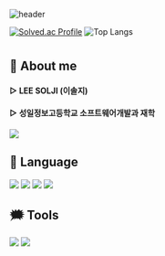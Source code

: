  ![header](https://capsule-render.vercel.app/api?type=transparent&&fontColor=000000&height=200&section=header&text=HELLO%20WORLD!&fontSize=50&animation=fadeIn&fontAlign=23)
 
 [![Solved.ac Profile](http://mazassumnida.wtf/api/v2/generate_badge?boj=solji0622)](https://solved.ac/solji0622/)
![Top Langs](https://github-readme-stats.vercel.app/api/top-langs/?username=solji622&layout=compact)

#

 ## 💭 About me
#### ▷ LEE SOLJI (이솔지)
#### ▷ 성일정보고등학교 소프트웨어개발과 재학

<a href="https://www.instagram.com/2solees/" target="_blank"><img src="https://img.shields.io/badge/2solees-43B02A?style=flat&logo=Instagram&logoColor=white"/></a>


 ## 💬 Language
 
 <div align="left">
  <img src="https://img.shields.io/badge/Java-007396?style=flat&logo=OpenJDK&logoColor=white"/>
  <img src="https://img.shields.io/badge/-Python-3776AB?style=flat&logo=Python&logoColor=white"/>
  <img src="https://img.shields.io/badge/-HTML-E34F26?style=flat&logo=HTML5&logoColor=white"/>
  <img src="https://img.shields.io/badge/-CSS-1572B6?style=flat&logo=CSS3&logoColor=white"/>
</div>


## 🗯 Tools
<div align="left">
<img src="https://img.shields.io/badge/-Eclipse%20IDE-2C2255?style=flat&logo=Eclipse%20IDE&logoColor=white"/>
 <img src="https://img.shields.io/badge/-Visual%20Studio%20Code-007ACC?style=flat&logo=Visual%20Studio%20Code&logoColor=white"/>
 </div>


